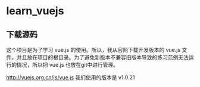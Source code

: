 # learn_vuejs
## 下载源码

这个项目是为了学习 vue.js 的使用。所以，我从官网下载开发版本的 vue.js 文件。并且放在项目的根目录。为了避免新版本不兼容旧版本导致的练习范例无法运行的情况，所以把 vue.js 也放在git中进行管理。

http://vuejs.org.cn/js/vue.js       我们使用的版本是 v1.0.21



